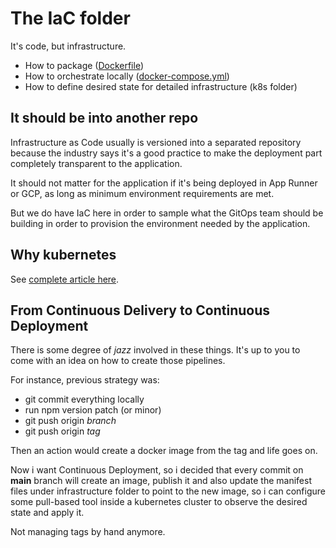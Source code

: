 # The IaC folder

It's code, but infrastructure.

- How to package ([Dockerfile](Dockerfile))
- How to orchestrate locally ([docker-compose.yml](docker-compose.yml))
- How to define desired state for detailed infrastructure (k8s folder)

## It should be into another repo

Infrastructure as Code usually is versioned into a separated repository because
the industry says it's a good practice to make the deployment part completely
transparent to the application.

It should not matter for the application if it's being deployed in App Runner or
GCP, as long as minimum environment requirements are met.

But we do have IaC here in order to sample what the GitOps team should be
building in order to provision the environment needed by the application.

## Why kubernetes

See [complete article here](https://sombriks.com/blog/0058-containers-part-4-k8s-with-kind/).

## From Continuous Delivery to Continuous Deployment

There is some degree of _jazz_ involved in these things. It's up to you to come
with an idea on how to create those pipelines.

For instance, previous strategy was:

- git commit everything locally
- run npm version patch (or minor)
- git push origin _branch_
- git push origin _tag_

Then an action would create a docker image from the tag and life goes on.

Now i want Continuous Deployment, so i decided that every commit on **main**
branch will create an image, publish it and also update the manifest files under
infrastructure folder to point to the new image, so i can configure some
pull-based tool inside a kubernetes cluster to observe the desired state and
apply it.

Not managing tags by hand anymore.
